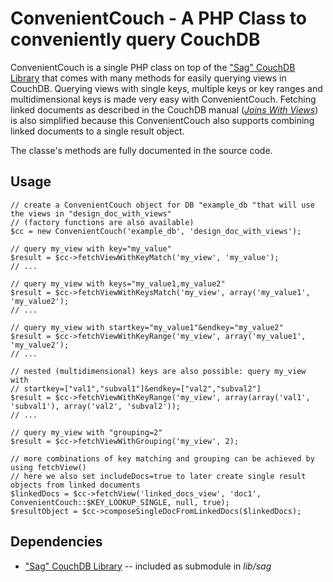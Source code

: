 # ConvenientCouch - A PHP Class to conveniently query CouchDB

ConvenientCouch is a single PHP class on top of the ["Sag" CouchDB Library](https://github.com/sbisbee/sag) that comes with many methods for easily querying views in CouchDB. Querying views with single keys, multiple keys or key ranges and multidimensional keys is made very easy with ConvenientCouch. Fetching linked documents as described in the CouchDB manual (*[Joins With Views](http://docs.couchdb.org/en/latest/couchapp/views/joins.html)*) is also simplified because this ConvenientCouch also supports combining linked documents to a single result object.

The classe's methods are fully documented in the source code.

## Usage

```
// create a ConvenientCouch object for DB "example_db "that will use the views in "design_doc_with_views"
// (factory functions are also available)
$cc = new ConvenientCouch('example_db', 'design_doc_with_views');

// query my_view with key="my_value"
$result = $cc->fetchViewWithKeyMatch('my_view', 'my_value');
// ...

// query my_view with keys="my_value1,my_value2"
$result = $cc->fetchViewWithKeysMatch('my_view', array('my_value1', 'my_value2');
// ...

// query my_view with startkey="my_value1"&endkey="my_value2"
$result = $cc->fetchViewWithKeyRange('my_view', array('my_value1', 'my_value2');
// ...

// nested (multidimensional) keys are also possible: query my_view with
// startkey=["val1","subval1"]&endkey=["val2","subval2"]
$result = $cc->fetchViewWithKeyRange('my_view', array(array('val1', 'subval1'), array('val2', 'subval2'));
// ...

// query my_view with "grouping=2"
$result = $cc->fetchViewWithGrouping('my_view', 2);

// more combinations of key matching and grouping can be achieved by using fetchView()
// here we also set includeDocs=true to later create single result objects from linked documents
$linkedDocs = $cc->fetchView('linked_docs_view', 'doc1', ConvenientCouch::$KEY_LOOKUP_SINGLE, null, true);
$resultObject = $cc->composeSingleDocFromLinkedDocs($linkedDocs);
```

## Dependencies

* ["Sag" CouchDB Library](https://github.com/sbisbee/sag) -- included as submodule in *lib/sag*
